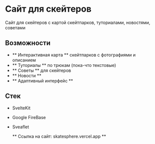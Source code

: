 # Сайт для скейтеров
Сайт для скейтеров с картой скейтпарков, туториалами, новостями, советами

## Возможности
- ** Интерактивная карта ** скейтпарков с фотографиями и описанием
- ** Туториалы ** по трюкам (пока-что текстовые)
- ** Советы ** для скейтеров
- ** Новости **
- ** Адаптивный интерфейс **

## Стек
- SvelteKit
- Google FireBase
- Sveaflet

  ** Ссылка на сайт: skatesphere.vercel.app **
